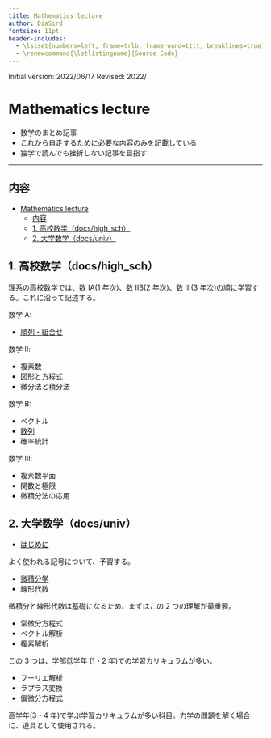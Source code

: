 ```yaml
---
title: Mathematics lecture
author: DiaSird
fontsize: 11pt
header-includes:
  - \lstset{numbers=left, frame=trlb, frameround=tttt, breaklines=true}
  - \renewcommand{\lstlistingname}{Source Code}
---
```


Initial version: 2022/06/17
Revised: 2022/

# Mathematics lecture

- 数学のまとめ記事
- これから自走するために必要な内容のみを記載している
- 独学で読んでも挫折しない記事を目指す

---

## 内容

- [Mathematics lecture](#mathematics-lecture)
  - [内容](#内容)
  - [1. 高校数学（docs/high_sch）](#1-高校数学docshigh_sch)
  - [2. 大学数学（docs/univ）](#2-大学数学docsuniv)

## 1. 高校数学（docs/high_sch）

理系の高校数学では、数 ⅠA(1 年次)、数 ⅡB(2 年次)、数 Ⅲ(3 年次)の順に学習する。これに沿って記述する。

数学 A:

- [順列・組合せ](https://github.com/DiaSird/math-lec/blob/main/docs/high_sch/1_%E9%A0%86%E5%88%97%E7%B5%84%E5%90%88%E3%81%9B.md)

数学 Ⅱ:

- 複素数
- 図形と方程式
- 微分法と積分法

数学 B:

- ベクトル
- [数列](https://github.com/DiaSird/math-lec/blob/main/docs/high_sch/6_%E6%95%B0%E5%88%97.md)
- 確率統計

数学 Ⅲ:

- 複素数平面
- 関数と極限
- 微積分法の応用

## 2. 大学数学（docs/univ）

- [はじめに](https://github.com/DiaSird/math-lec/blob/main/docs/univ/0_%E3%81%AF%E3%81%98%E3%82%81%E3%81%AB.md)

よく使われる記号について、予習する。

- [微積分学](https://github.com/DiaSird/math-lec/blob/main/docs/univ/1_%E5%BE%AE%E7%A9%8D%E5%88%86%E5%AD%A6.md)
- 線形代数

微積分と線形代数は基礎になるため、まずはこの 2 つの理解が最重要。

- 常微分方程式
- ベクトル解析
- 複素解析

この 3 つは、学部低学年 (1・2 年)での学習カリキュラムが多い。

- フーリエ解析
- ラプラス変換
- 偏微分方程式

高学年(3・4 年)で学ぶ学習カリキュラムが多い科目。力学の問題を解く場合に、道具として使用される。
